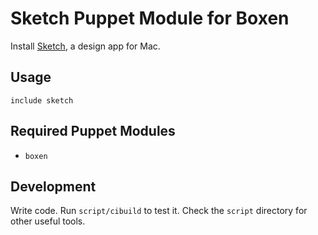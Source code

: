 # Sketch Puppet Module for Boxen

Install [Sketch](http://bohemiancoding.com/sketch/), a design app for Mac.

## Usage

```puppet
include sketch
```

## Required Puppet Modules

* `boxen`

## Development

Write code. Run `script/cibuild` to test it. Check the `script`
directory for other useful tools.
